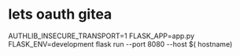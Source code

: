 # lets oauth gitea

AUTHLIB_INSECURE_TRANSPORT=1 FLASK_APP=app.py FLASK_ENV=development flask run --port 8080 --host $( hostname)